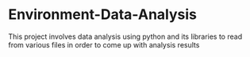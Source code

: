 # Environment-Data-Analysis
This project involves data analysis using python and its libraries to read from various files in order to come up with analysis results
